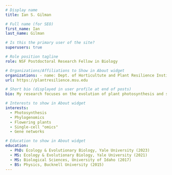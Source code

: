 ```yaml
---
# Display name
title: Ian S. Gilman

# Full name (for SEO)
first_name: Ian
last_name: Gilman

# Is this the primary user of the site?
superusers: true

# Role position tagline
role: NSF Postdoctoral Research Fellow in Biology

# Organizations/Affiliations to Show in About widget
organizations: - name: Dept. of Horticultute and Plant Resilience Institute at Michigan State University
url: https://plantresilience.msu.edu

# Short bio (displayed in user profile at end of posts)
bio: My research focuses on the evolution of plant photosynthesis and stress response.

# Interests to show in About widget
interests:
  - Photosynthesis
  - Phylogenomics
  - Flowering plants
  - Single-cell "omics"
  - Gene networks

# Education to show in About widget
education:
  - PhD: Ecology & Evolutionary Biology, Yale University (2023)
  - MS: Ecology & Evolutionary Biology, Yale University (2021)
  - MS: Biological Sciences, University of Idaho (2017)
  - BS: Physics, Bucknell University (2015)
---
```

